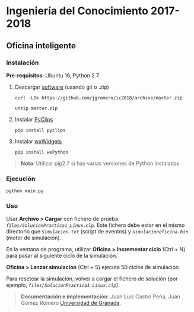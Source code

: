 # Ingeniería del Conocimiento 2017-2018

## Oficina inteligente

### Instalación

**Pre-requisitos**: Ubuntu 16, Python 2.7

1. Descargar [software](https://github.com/jgromero/ic2018) (usando git o .zip)

    `curl -LOk https://github.com/jgromero/ic2018/archive/master.zip`
    
    `unzip master.zip`

2. Instalar [PyClips](http://pyclips.sourceforge.net/web/)

    `pip install pyclips`

3. Instalar [wxWidgets](https://wxpython.org)

    `pip install wxPython`

> **Nota**: Utilizar pip2.7 si hay varias versiones de Python instaladas.

### Ejecución

    python main.py

### Uso
Usar **Archivo > Cargar** con fichero de prueba *`files/SolucionPractica1_Linux.clp`*. Este fichero debe estar en el mismo directorio que *`Simulacion.txt`* (script de eventos) y *`simulacionoficina.bin`* (motor de simulación). 

En la ventana de programa, utilizar **Oficina > Incrementar ciclo** (Ctrl + N) para pasar al siguiente ciclo de la simulación.

**Oficina > Lanzar simulacion** (Ctrl + S) ejecuta 50 ciclos de simulación.

Para resetear la simulación, volver a cargar el fichero de solución (por ejemplo, *`files/SolucionPractica1_Linux.clp`*).

> **Documentación e implementación**: Juan Luis Castro Peña, Juan Gómez Romero [Universidad de Granada](http://www.ugr.es).